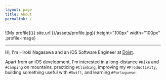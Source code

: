 ```yaml
---
layout: page
title: About
permalink: /
---
```


![My profile]({{ site.url }}/assets/profile.jpg){:height="100px" width="100px" .profile-image}

<hr>

Hi, I'm Hiroki Nagasawa and an iOS Software Engineer at [Doist](https://doist.com).

Apart from an iOS development, I'm interested in a long-distance `#Hike` and `#Camping` on mountains, practicing `#Climbing`, improving my `#Productivity`, building something useful with `#Swift`, and learning `#Portuguese`.

